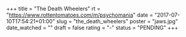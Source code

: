 +++
title = "The Death Wheelers"
rt = "https://www.rottentomatoes.com/m/psychomania"
date = "2017-07-10T17:54:21+01:00"
slug = "the_death_wheelers"
poster = "jaws.jpg"
date_watched = ""
draft = false
rating = "-"
status = "PENDING"
+++